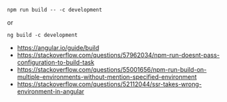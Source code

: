 `npm run build -- -c development`

or

`ng build -c development`

- https://angular.io/guide/build
- https://stackoverflow.com/questions/57962034/npm-run-doesnt-pass-configuration-to-build-task
- https://stackoverflow.com/questions/55001656/npm-run-build-on-multiple-environments-without-mention-specified-environment
- https://stackoverflow.com/questions/52112044/ssr-takes-wrong-environment-in-angular
